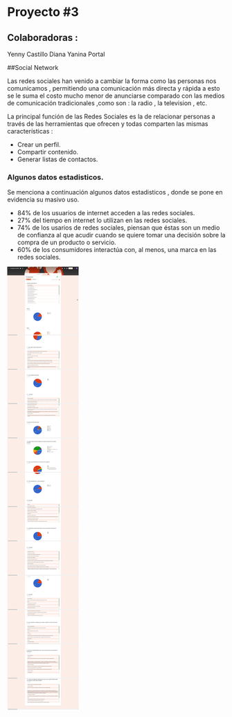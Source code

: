 # Proyecto #3

## Colaboradoras :

Yenny Castillo
Diana 
Yanina Portal

##Social Network

Las redes sociales han venido a cambiar la forma como las personas nos comunicamos , permitiendo una comunicación más directa y rápida  a esto se le suma el costo mucho  menor de anunciarse comparado con las medios de comunicación tradicionales ,como son : la radio , la television , etc.

La principal función de las Redes Sociales es la de relacionar personas a través de las herramientas que ofrecen y todas comparten las mismas características : 

* Crear un perfil.
* Compartir contenido.
* Generar listas de contactos.

### Algunos datos estadisticos.

Se menciona a continuación algunos datos estadisticos , donde se pone en evidencia su masivo uso.

* 84% de los usuarios de internet acceden a las redes sociales.
* 27% del tiempo en internet lo utilizan en las redes sociales.
* 74% de los usarios de redes sociales, piensan que éstas son un medio de confianza al que acudir cuando se quiere tomar una decisión sobre la compra de un producto o servicio.
* 60% de los consumidores interactúa con, al menos, una marca en las redes sociales.


![captura22](captura22.png "captura22")




